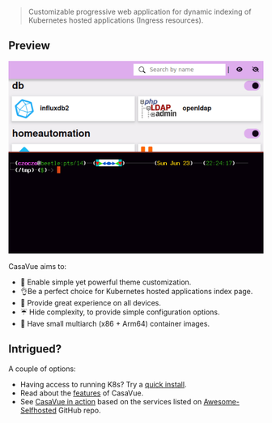 > Customizable progressive web application for dynamic indexing of Kubernetes hosted applications (Ingress resources).
## Preview
![Alt Text](/demo.gif)

CasaVue aims to:  
- 🎨 Enable simple yet powerful theme customization.  
- 👌Be a perfect choice for Kubernetes hosted applications index page.  
- 📱 Provide great experience on all devices.  
- ☔ Hide complexity, to provide simple configuration options.  
- 🤏 Have small multiarch (x86 + Arm64) container images.  

## Intrigued?
A couple of options:
- Having access to running K8s? Try a [quick install](https://casavue.app/deployment/quick_start/).
- Read about the [features](https://casavue.app/about/features/) of CasaVue.
- See [CasaVue in action](https://demo.casavue.app) based on the services listed on [Awesome-Selfhosted](https://github.com/awesome-selfhosted/awesome-selfhosted) GitHub repo.
